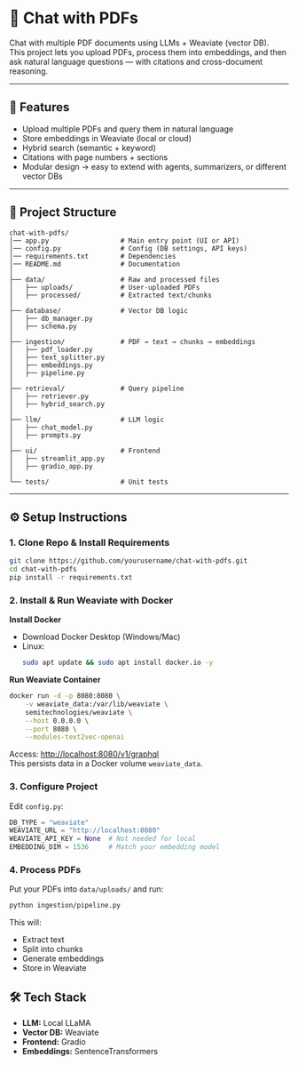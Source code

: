 # 📘 Chat with PDFs

Chat with multiple PDF documents using LLMs + Weaviate (vector DB).  
This project lets you upload PDFs, process them into embeddings, and then ask natural language questions — with citations and cross-document reasoning.

---

## 🚀 Features

- Upload multiple PDFs and query them in natural language
- Store embeddings in Weaviate (local or cloud)
- Hybrid search (semantic + keyword)
- Citations with page numbers + sections
- Modular design → easy to extend with agents, summarizers, or different vector DBs

---

## 📂 Project Structure

```
chat-with-pdfs/
│── app.py                  # Main entry point (UI or API)
│── config.py               # Config (DB settings, API keys)
│── requirements.txt        # Dependencies
│── README.md               # Documentation
│
├── data/                   # Raw and processed files
│   ├── uploads/            # User-uploaded PDFs
│   ├── processed/          # Extracted text/chunks
│
├── database/               # Vector DB logic
│   ├── db_manager.py
│   ├── schema.py
│
├── ingestion/              # PDF → text → chunks → embeddings
│   ├── pdf_loader.py
│   ├── text_splitter.py
│   ├── embeddings.py
│   ├── pipeline.py
│
├── retrieval/              # Query pipeline
│   ├── retriever.py
│   ├── hybrid_search.py
│
├── llm/                    # LLM logic
│   ├── chat_model.py
│   ├── prompts.py
│
├── ui/                     # Frontend
│   ├── streamlit_app.py
│   ├── gradio_app.py
│
└── tests/                  # Unit tests
```

---

## ⚙️ Setup Instructions

### 1. Clone Repo & Install Requirements

```sh
git clone https://github.com/yourusername/chat-with-pdfs.git
cd chat-with-pdfs
pip install -r requirements.txt
```

### 2. Install & Run Weaviate with Docker

**Install Docker**

- Download Docker Desktop (Windows/Mac)
- Linux:
  ```sh
  sudo apt update && sudo apt install docker.io -y
  ```

**Run Weaviate Container**

```sh
docker run -d -p 8080:8080 \
    -v weaviate_data:/var/lib/weaviate \
    semitechnologies/weaviate \
    --host 0.0.0.0 \
    --port 8080 \
    --modules-text2vec-openai
```

Access: [http://localhost:8080/v1/graphql](http://localhost:8080/v1/graphql)  
This persists data in a Docker volume `weaviate_data`.

### 3. Configure Project

Edit `config.py`:

```python
DB_TYPE = "weaviate"
WEAVIATE_URL = "http://localhost:8080"
WEAVIATE_API_KEY = None  # Not needed for local
EMBEDDING_DIM = 1536     # Match your embedding model
```

### 4. Process PDFs

Put your PDFs into `data/uploads/` and run:

```sh
python ingestion/pipeline.py
```

This will:

- Extract text
- Split into chunks
- Generate embeddings
- Store in Weaviate


## 🛠 Tech Stack

- **LLM:** Local LLaMA
- **Vector DB:** Weaviate 
- **Frontend:** Gradio
- **Embeddings:** SentenceTransformers
